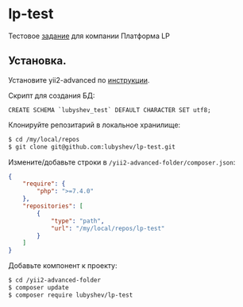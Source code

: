 # lp-test

Тестовое [задание](task.pdf) для компании Платформа LP

## Установка.

Установите yii2-advanced по [инструкции](https://www.yiiframework.com/extension/yiisoft/yii2-app-advanced/doc/guide/2.0/en/start-installation).

Скрипт для создания БД:

```mysql
CREATE SCHEMA `lubyshev_test` DEFAULT CHARACTER SET utf8;
```

Клонируйте репозитарий в локальное хранилище:

```bash
$ cd /my/local/repos
$ git clone git@github.com:lubyshev/lp-test.git
```

Измените/добавьте строки в `/yii2-advanced-folder/composer.json`:
```json
{
    "require": {
        "php": ">=7.4.0"
    },
    "repositories": [
        {
            "type": "path",
            "url": "/my/local/repos/lp-test"
        }
    ]
}
```

Добавьте компонент к проекту:

```bash
$ cd /yii2-advanced-folder
$ composer update
$ composer require lubyshev/lp-test
```
